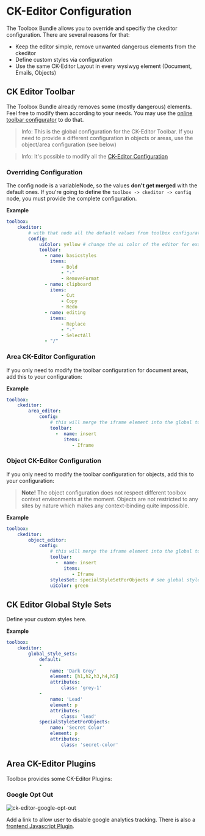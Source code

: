 # CK-Editor Configuration

The Toolbox Bundle allows you to override and specifiy the ckeditor configuration.
There are several reasons for that:

- Keep the editor simple, remove unwanted dangerous elements from the ckeditor
- Define custom styles via configuration
- Use the same CK-Editor Layout in every wysiwyg element (Document, Emails, Objects)

## CK Editor Toolbar
The Toolbox Bundle already removes some (mostly dangerous) elements. Feel free to modify them according to your needs.
You may use the [online toolbar configurator](https://ckeditor.com/latest/samples/toolbarconfigurator/index.html#basic) to do that.

> Info: This is the global configuration for the CK-Editor Toolbar.
> If you need to provide a different configuration in objects or areas, use the object/area configuration (see below)

> Info: It's possible to modify all the [CK-Editor Configuration](https://docs.ckeditor.com/#!/api/CKEDITOR.config-cfg-stylesSet)

### Overriding Configuration
The config node is a variableNode, so the values **don't get merged** with the default ones.
If you're going to define the `toolbox -> ckeditor -> config` node, you must provide the complete configuration.

**Example** 
```yaml
toolbox:
    ckeditor:
        # with that node all the default values from toolbox configuration are overwritten now!
        config:
            uiColor: yellow # change the ui color of the editor for example
            toolbar:
              - name: basicstyles
                items:
                    - Bold
                    - "-"
                    - RemoveFormat
              - name: clipboard
                items:
                    - Cut
                    - Copy
                    - Redo
              - name: editing
                items:
                    - Replace
                    - "-"
                    - SelectAll
              - "/"
```

### Area CK-Editor Configuration
If you only need to modify the toolbar configuration for document areas, add this to your configuration:

**Example** 
```yaml
toolbox:
    ckeditor:
        area_editor:
            config:
                # this will merge the iframe element into the global toolbar configuration, if set
                toolbar:
                  -  name: insert
                     items:
                        - Iframe
```

### Object CK-Editor Configuration
If you only need to modify the toolbar configuration for objects, add this to your configuration:

> **Note!** The object configuration does not respect different toolbox context environments at the moment. 
> Objects are not restricted to any sites by nature which makes any context-binding quite impossible.

**Example** 
```yaml
toolbox:
    ckeditor:
        object_editor:
            config:
                # this will merge the iframe element into the global toolbar configuration, if set
                toolbar:
                  -  name: insert
                     items:
                        - Iframe
                stylesSet: specialStyleSetForObjects # see global style sets configuration below
                uiColor: green

```

## CK Editor Global Style Sets
Define your custom styles here.

**Example**  
```yaml
toolbox:
    ckeditor:
        global_style_sets:
            default:
            -
                name: 'Dark Grey'
                element: [h1,h2,h3,h4,h5]
                attributes:
                    class: 'grey-1'
            -
                name: 'Lead'
                element: p
                attributes:
                    class: 'lead'
            specialStyleSetForObjects:
                name: 'Secret Color'
                element: p
                attributes:
                    class: 'secret-color'
```

## Area CK-Editor Plugins
Toolbox provides some CK-Editor Plugins:

### Google Opt Out
![ck-editor-google-opt-out](https://user-images.githubusercontent.com/700119/37820009-9dd6a418-2e7f-11e8-94b4-99c7a001a3a9.png)

Add a link to allow user to disable google analytics tracking.
There is also a [frontend Javascript Plugin](./80_Javascript.md).
